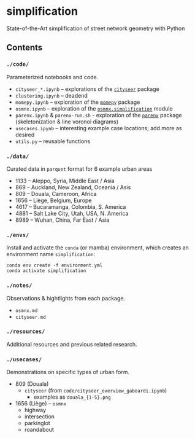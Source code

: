 # simplification

State-of-the-Art simplification of street network geometry with Python

## Contents

### `./code/`

Parameterized notebooks and code.

* `cityseer_*.ipynb` – explorations of the [`cityseer`](https://github.com/benchmark-urbanism/cityseer-api) package
* `clustering.ipynb` – deadend
* `momepy.ipynb` – exploration of the [`momepy`](https://github.com/pysal/momepy) package
* `osmnx.ipynb` – exploration of the [`osmnx.simplification`](https://github.com/gboeing/osmnx/blob/main/osmnx/simplification.py) module
* `parenx.ipynb` & `parenx-run.sh` - exploration of the [`parenx`](https://github.com/anisotropi4/parenx) package (skeletonization & line voronoi diagrams)
* `usecases.ipynb` – interesting example case locations; add more as desired
* `utils.py` – reusable functions




### `./data/`

Curated data in `parquet` format for 6 example urban areas
* 1133 – Aleppo, Syria, Middle East / Asia
* 869 – Auckland, New Zealand, Oceania / Asis
* 809 – Douala, Cameroon, Africa
* 1656 – Liège, Belgium, Europe
* 4617 – Bucaramanga, Colombia, S. America
* 4881 – Salt Lake City, Utah, USA, N. America
* 8989 – Wuhan, China, Far East / Asia

### `./envs/`

Install and activate the `conda` (or mamba) environment, which creates an environment name `simplification`:

```
conda env create -f environment.yml
conda activate simplification
```

### `./notes/`

Observations & hightlights from each package.

* `osmnx.md`
* `cityseer.md`

### `./resources/`

Additional resources and previous related research.

### `./usecases/`

Demonstrations on specific types of urban form.

* 809 (Douala)
  * `cityseer` (from `code/cityseer_overview_gaboardi.ipynb`)
    * examples as `douala_{1-5}.png`
* 1656 (Liège) – `osmnx`
  * highway
  * intersection
  * parkinglot
  * roandabout
